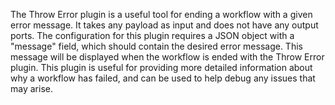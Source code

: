 The Throw Error plugin is a useful tool for ending a workflow with a given error message. It takes any payload as input
and does not have any output ports. The configuration for this plugin requires a JSON object with a "message" field,
which should contain the desired error message. This message will be displayed when the workflow is ended with the Throw
Error plugin. This plugin is useful for providing more detailed information about why a workflow has failed, and can be
used to help debug any issues that may arise.